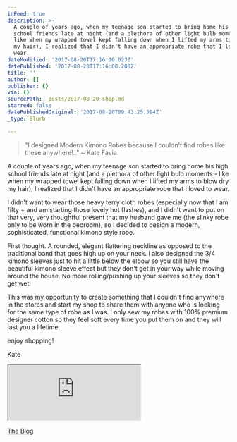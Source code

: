 ```yaml
---
inFeed: true
description: >-
  A couple of years ago, when my teenage son started to bring home his high
  school friends late at night (and a plethora of other light bulb moments -
  like when my wrapped towel kept falling down when I lifted my arms to blow dry
  my hair), I realized that I didn't have an appropriate robe that I loved to
  wear.
dateModified: '2017-08-20T17:16:00.023Z'
datePublished: '2017-08-20T17:16:00.208Z'
title: ''
author: []
publisher: {}
via: {}
sourcePath: _posts/2017-08-20-shop.md
starred: false
datePublishedOriginal: '2017-08-20T09:43:25.594Z'
_type: Blurb

---
```

> "I designed Modern Kimono Robes because I couldn't find robes like these anywhere!.." ~ Kate Favia

A couple of years ago, when my teenage son started to bring home his high school friends late at night (and a plethora of other light bulb moments - like when my wrapped towel kept falling down when I lifted my arms to blow dry my hair), I realized that I didn't have an appropriate robe that I loved to wear.

I didn't want to wear those heavy terry cloth robes (especially now that I am fifty + and am starting those lovely hot flashes), and I didn't want to put on that very, very thoughtful present that my husband gave me (the slinky robe only to be worn in the bedroom), so I decided to design a modern, sophisticated, functional kimono style robe.

First thought. A rounded, elegant flattering neckline as opposed to the traditional band that goes high up on your neck. I also designed the 3/4 kimono sleeves just to hit a little below the elbow so you still have the beautiful kimono sleeve effect but they don't get in your way while moving around the house. No more rolling/pushing up your sleeves so they don't get wet!

This was my opportunity to create something that I couldn't find anywhere in the stores and start my shop to share them with anyone who is looking for the same type of robe as I was. I only sew my robes with 100% premium designer cotton so they feel soft every time you put them on and they will last you a lifetime.

enjoy shopping!

Kate

<iframe src="https://the-grid.github.io/ed-userhtml/?g=eJwVyTEOwyAMQNGroCyeCnTIkpTexYADqBAQWKK9fZPxv_9KJYjBv0xmOXJF3kSmg3fR0Pt0hkdPIV646vbdF2Fr99QNaBCR7mPgqa8Y3RmIzG1sSs05pbUJrXS1qFFdwlzUB5lkOwO8_-8QJx4" height="125" style=""></iframe>

[The Blog][0]

[0]: https://thegrid.ai/blogmkr